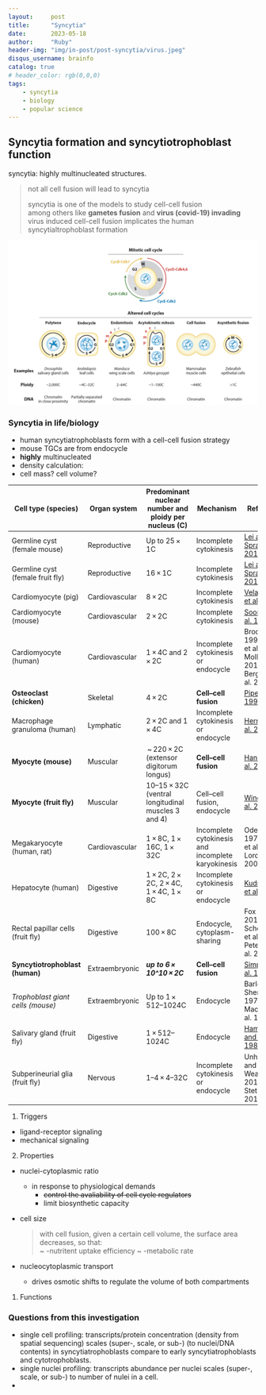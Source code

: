 ```yaml
---
layout:     post
title:      "Syncytia"
date:       2023-05-18
author:     "Ruby"
header-img: "img/in-post/post-syncytia/virus.jpeg"
disqus_username: brainfo
catalog: true
# header_color: rgb(0,0,0)
tags:
    - syncytia
    - biology
    - popular science
---
```

## Syncytia formation and syncytiotrophoblast function
syncytia: highly multinucleated structures.
> not all cell fusion will lead to syncytia
>
> syncytia is one of the models to study cell-cell fusion  
    among others like **gametes fusion** and **virus (covid-19) invading**  
    virus induced cell-cell fusion implicates the human syncytialtrophoblast formation 

![multinucleated](/img/in-post/post-syncytia/ncratio.jpg)
### Syncytia in life/biology
- human syncytiatrophoblasts form with a cell-cell fusion strategy
- mouse TGCs are from endocycle
- **highly** multinucleated
- density calculation: 
- cell mass? cell volume? 

| Cell type (species)               | Organ system   | Predominant nuclear number and ploidy per nucleus (C) | Mechanism                                          | References                                                                                                                                                                                                                                                                                                                                                                           |
| --------------------------------- | -------------- | ----------------------------------------------------- | -------------------------------------------------- | ------------------------------------------------------------------------------------------------------------------------------------------------------------------------------------------------------------------------------------------------------------------------------------------------------------------------------------------------------------------------------------ |
| Germline cyst (female mouse)      | Reproductive   | Up to 25 × 1C                                         | Incomplete cytokinesis                             | [Lei and Spradling 2016](https://doi.org/10.1126/science.aad2156)                                                                                                    |
| Germline cyst (female fruit fly)  | Reproductive   | 16 × 1C                                               | Incomplete cytokinesis                             | [Lei and Spradling 2016](https://doi.org/10.1126/science.aad2156)                                                                                                    |
| Cardiomyocyte (pig)               | Cardiovascular | 8 × 2C                                                | Incomplete cytokinesis                             | [Velayutham et al. 2020](https://doi.org/10.1016/j.yjmcc.2020.07.004)                                                          |
| Cardiomyocyte (mouse)             | Cardiovascular | 2 × 2C                                                | Incomplete cytokinesis                             | [Soonpaa et al. 1996](https://doi.org/10.1152/ajpheart.1996.271.5.H2183)                                                                                 |
| Cardiomyocyte (human)             | Cardiovascular | 1 × 4C and 2 × 2C                                     | Incomplete cytokinesis or endocycle                | Brodsky et al. 1992; Hesse et al. 2012; Mollova et al. 2013; Bergmann et al. 2015                                                                                                                                                                                                                                                                                                  |
| **Osteoclast (chicken)**              | Skeletal       | 4 × 2C                                                | **Cell–cell fusion**                                   | [Piper et al. 1992](https://doi.org/10.1007/BF00185977)                                                                              |
| Macrophage granuloma (human)      | Lymphatic      | 2 × 2C and 1 × 4C                                     | Incomplete cytokinesis or endocycle                | [Herrtwich et al. 2016](https://doi.org/10.1016/j.cell.2016.09.054)                                                                                       |
| **Myocyte (mouse)**                   | Muscular       |  ~ 220 × 2C (extensor digitorum longus)               | **Cell–cell fusion**                                   | [Hansson et al. 2020](https://doi.org/10.1038/s41467-020-20057-8)                                                                      |
| **Myocyte (fruit fly)**               | Muscular       | 10–15 × 32C (ventral longitudinal muscles 3 and 4)    | Cell–cell fusion, endocycle                        | [Windner et al. 2019](https://doi.org/10.1016/j.devcel.2019.02.020)                                                                          |
| Megakaryocyte (human, rat)        | Cardiovascular | 1 × 8C, 1 × 16C, 1 × 32C                              | Incomplete cytokinesis and incomplete karyokinesis | Odell et al. 1976; Brown et al. 1997; Lordier et al. 2008                                                                                                                                                                                                                                                                                                                          |
| Hepatocyte (human)                | Digestive      | 1 × 2C, 2 × 2C, 2 × 4C, 1 × 4C, 1 × 8C                | Incomplete cytokinesis or endocycle                | [Kudryavtsev et al. 1993](https://doi.org/10.1007/BF02915139)                                                |
| Rectal papillar cells (fruit fly) | Digestive      | 100 × 8C                                              | Endocycle, cytoplasm-sharing                       | Fox et al. 2010; Schoenfelder et al. 2014; Peterson et al. 2020                                                                                                                                                                                                                                                                                                                    |
| **Syncytiotrophoblast (human)**       | Extraembryonic | **_up to 6 × 10^10 × 2C_**                                  | **Cell–cell fusion**                                   | [Simpson et al. 1992](https://doi.org/10.1016/0143-4004(92)90055-X) |
| _Trophoblast giant cells (mouse)_   | Extraembryonic | Up to 1 × 512–1024C                                   | Endocycle                                          | Barlow and Sherman 1972; MacAuley et al. 1998                                                                                                                                                                                                                                                                                                                                      |
| Salivary gland (fruit fly)        | Digestive      | 1 × 512–1024C                                         | Endocycle                                          | [Hammond and Laird 1985](https://doi.org/10.1007/BF00328223)                                                         |
| Subperineurial glia (fruit fly)   | Nervous        | 1–4 × 4–32C                                           | Incomplete cytokinesis or endocycle                | Unhavaithaya and Orr-Weaver 2012; Von Stetina et al. 2018                                                                                                                                                                                                                                                                                                                          |

1. Triggers
- ligand-receptor signaling
- mechanical signaling

2. Properties
- nuclei-cytoplasmic ratio
  - in response to physiological demands
    - ~~control the avaliability of cell cycle regulators~~
    - limit biosynthetic capacity
- cell size
  > with cell fusion, given a certain cell volume, the surface area decreases, so that:  
  > ~ -nutritent uptake efficiency ~ -metabolic rate
  
- nucleocytoplasmic transport
  - drives osmotic shifts to regulate the volume of both compartments

1. Functions

<!-- ### Syncytiotrophoblast specifically -->

### Questions from this investigation
- single cell profiling: transcripts/protein concentration (density from spatial sequencing) scales (super-, scale, or sub-) (to nuclei/DNA contents) in syncytiatrophoblasts compare to early syncytiatrophoblasts and cytotrophoblasts.
- single nuclei profiling: transcripts abundance per nuclei scales (super-, scale, or sub-) to number of nulei in a cell.
- 
